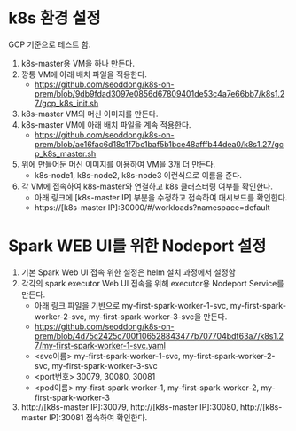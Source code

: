 # k8s 환경 설정
GCP 기준으로 테스트 함.
1. k8s-master용 VM을 하나 만든다.
2. 깡통 VM에 아래 배치 파일을 적용한다.
   - https://github.com/seoddong/k8s-on-prem/blob/9db9fdad3097e0856d67809401de53c4a7e66bb7/k8s1.27/gcp_k8s_init.sh
4. k8s-master VM의 머신 이미지를 만든다.
5. k8s-master VM에 아래 배치 파일을 계속 적용한다.
   - https://github.com/seoddong/k8s-on-prem/blob/ae16fac6d18c1f7bc1baf5b1bce48afffb44dea0/k8s1.27/gcp_k8s_master.sh
6. 위에 만들어둔 머신 이미지를 이용하여 VM을 3개 더 만든다.
   - k8s-node1, k8s-node2, k8s-node3 이런식으로 이름을 준다.
7. 각 VM에 접속하여 k8s-master와 연결하고 k8s 클러스터링 여부를 확인한다.
   - 아래 링크에 [k8s-master IP] 부분을 수정하고 접속하여 대시보드를 확인한다.
   - https://[k8s-master IP]:30000/#/workloads?namespace=default

# Spark WEB UI를 위한 Nodeport 설정
1. 기본 Spark Web UI 접속 위한 설정은 helm 설치 과정에서 설정함
2. 각각의 spark executor Web UI 접속을 위해 executor용 Nodeport Service를 만든다.
   - 아래 링크 파일을 기반으로 my-first-spark-worker-1-svc, my-first-spark-worker-2-svc, my-first-spark-worker-3-svc을 만든다.
   - https://github.com/seoddong/k8s-on-prem/blob/4d75c2425c700f106528843477b707704bdf63a7/k8s1.27/my-first-spark-worker-1-svc.yaml
   - <svc이름> my-first-spark-worker-1-svc, my-first-spark-worker-2-svc, my-first-spark-worker-3-svc
   - <port번호> 30079, 30080, 30081
   - <pod이름> my-first-spark-worker-1, my-first-spark-worker-2, my-first-spark-worker-3
3. http://[k8s-master IP]:30079, http://[k8s-master IP]:30080, http://[k8s-master IP]:30081 접속하여 확인한다.
